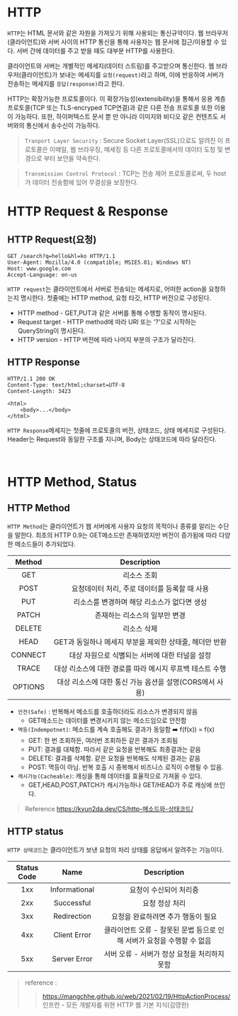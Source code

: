 # HTTP

`HTTP`는 HTML 문서와 같은 자원을 가져오기 위해 사용되는 통신규약이다. 웹 브라우저(클라이언트)와 서버 사이의 HTTP 통신을 통해 사용자는 웹 문서에 접근/이용할 수 있다. 서버 간에 데이터를 주고 받을 때도 대부분 HTTP를 사용한다.

클라이언트와 서버는 개별적인 메세지(데이터 스트림)를 주고받으며 통신한다. 웹 브라우저(클라이언트)가 보내는 메세지를 `요청(request)`라고 하며, 이에 반응하여 서버가 전송하는 메세지를 `응답(response)`라고 한다.

HTTP는 확장가능한 프로토콜이다. 이 확장가능성(extensibility)을 통해서 응용 계층 프로토콜(TCP 또는 TLS-encryped TCP연결)과 같은 다른 전송 프로토콜 또한 이용이 가능하다. 또한, 하이퍼텍스트 문서 뿐 만 아니라 이미지와 비디오 같은 컨텐츠도 서버와의 통신에서 송수신이 가능하다.

> `Tranport Layer Security` : Secure Socket Layer(SSL)으로도 알려진 이 프로토콜은 이메일, 웹 브라우징, 메세징 등 다른 프로토콜에서의 데이터 도청 및 변경으로 부터 보안을 약속한다.

> `Transmission Control Protocol` : TCP는 전송 제어 프로토콜로써, 두 host가 데이터 전송함에 있어 무결성을 보장한다.


# HTTP Request & Response

## HTTP Request(요청)

```
GET /search?q=hello&hl=ko HTTP/1.1
User-Agent: Mozilla/4.0 (compatible; MSIE5.01; Windows NT)
Host: www.google.com
Accept-Language: en-us
```

`HTTP request`는 클라이언트에서 서버로 전송되는 메세지로, 어떠한 action을 요청하는지 명시한다.
첫줄에는 HTTP method, 요청 타깃, HTTP 버전으로 구성된다.

- HTTP method - GET,PUT과 같은 서버를 통해 수행할 동작이 명시된다.
- Request target - HTTP method에 따라 URI 또는 '?'으로 시작하는 QueryString이 명시된다.
- HTTP version - HTTP 버전에 따라 나머지 부분의 구조가 달라진다.


## HTTP Response

```
HTTP/1.1 200 OK
Content-Type: text/html;charset=UTF-8
Content-Length: 3423

<html>
    <body>...</body>
</html>
```

`HTTP Response`메세지는 첫줄에 프로토콜의 버전, 상태코드, 상태 메세지로 구성된다. Header는 Request와 동일한 구조를 지니며, Body는 상태코드에 따라 달라진다.

<br>

# HTTP Method, Status

## HTTP Method

`HTTP Method`는 클라이언트가 웹 서버에게 사용자 요청의 목적이나 종류를 알리는 수단을 말한다.
최초의 HTTP 0.9는 GET메소드만 존재하였지만 버전이 증가됨에 따라 다양한 메소드들이 추가되었다.

| Method  |                       Description                        |
| :-----: | :------------------------------------------------------: |
|   GET   |                       리소스 조회                        |
|  POST   |      요청데이터 처리, 주로 데이터를 등록할 때 사용       |
|   PUT   |       리소스를 변경하며 해당 리소스가 없다면 생성        |
|  PATCH  |              존재하는 리소스의 일부만 변경               |
| DELETE  |                       리소스 삭제                        |
|  HEAD   | GET과 동일하나 메세지 부분을 제외한 상태줄, 헤더만 반환  |
| CONNECT |      대상 자원으로 식별되는 서버에 대한 터널을 설정      |
|  TRACE  | 대상 리소스에 대한 경로를 따라 메시지 루프백 테스트 수행 |
| OPTIONS | 대상 리소스에 대한 통신 가능 옵션을 설명(CORS에서 사용)  |


- `안전(Safe)` : 반복해서 메소드를 호출하더라도 리소스가 변경되지 않음
  - GET메소드는 데이터를 변경시키지 않는 메소드임으로 안전함
- `멱등(Indempotnet)`: 메소드를 계속 호출해도 결과가 동일함 ➡️ f(f(x)) = f(x)
  - GET: 한 번 조회하든, 여러번 조회하든 같은 결과가 조회됨
  - PUT: 결과를 대체함. 따라서 같은 요청을 반복해도 최종결과는 같음
  - DELETE: 결과를 삭제함. 같은 요청을 반복해도 삭제된 결과는 같음
  - POST: 멱등이 아님. 반복 호출 시 중복해서 비즈니스 로직이 수행될 수 있음.
- `캐시가능(Cacheable)`: 캐싱을 통해 데이터를 효율적으로 가져올 수 있다.
  - GET,HEAD,POST,PATCH가 캐시가능하나 GET/HEAD가 주로 캐싱에 쓰인다.

> Reference
> https://kyun2da.dev/CS/http-메소드와-상태코드/



## HTTP status

`HTTP 상태코드`는 클라이언트가 보낸 요청의 처리 상태를 응답에서 알려주는 기능이다.

| Status Code |     Name      |                          Description                      |
| :---------: | :-----------: | :-------------------------------------------------------: |
|     1xx     | Informational |                         요청이 수신되어 처리중                  |
|     2xx     |  Successful   |                             요청 정상 처리                    |
|     3xx     |  Redirection  |                   요청을 완료하려면 추가 행동이 필요               |
|     4xx     | Client Error  | 클라이언트 오류 - 잘못된 문법 등으로 인해 서버가 요청을 수행할 수 없음     |
|     5xx     | Server Error  |              서버 오류 - 서버가 정상 요청을 처리하지 못함            |

> reference :
>
> > https://mangchhe.github.io/web/2021/02/19/HttpActionProcess/
> > 인프런 - 모든 개발자를 위한 HTTP 웹 기본 지식(김영한)

